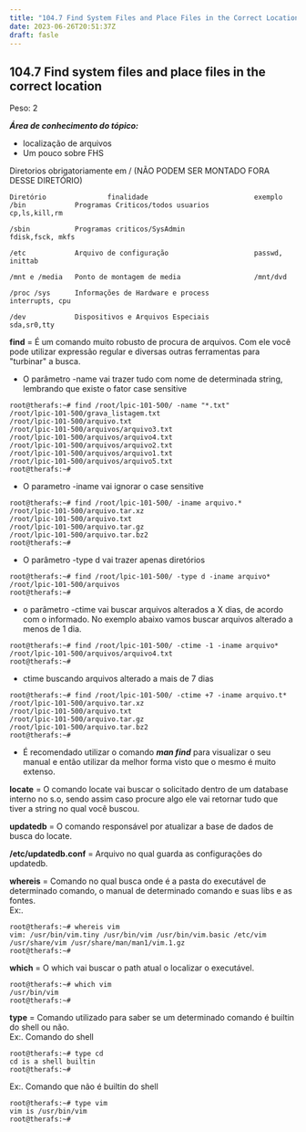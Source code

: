 ```yaml
---
title: "104.7 Find System Files and Place Files in the Correct Location"
date: 2023-06-26T20:51:37Z
draft: fasle
---
```


## **104.7 Find system files and place files in the correct location**
Peso: 2

***Área de conhecimento do tópico:***
* localização de arquivos
* Um pouco sobre FHS

Diretorios obrigatoriamente em / (NÃO PODEM SER MONTADO FORA DESSE DIRETÓRIO)

```
Diretório		        finalidade			                exemplo	
/bin		    Programas Criticos/todos usuarios	        cp,ls,kill,rm

/sbin		    Programas criticos/SysAdmin		            fdisk,fsck, mkfs

/etc 		    Arquivo de configuração 		            passwd, inittab

/mnt e /media   Ponto de montagem de media		            /mnt/dvd

/proc /sys 	    Informações de Hardware e process	        interrupts, cpu

/dev 		    Dispositivos e Arquivos Especiais	        sda,sr0,tty
```


**find** = É um comando muito robusto de procura de arquivos. Com ele você pode utilizar expressão regular e diversas outras ferramentas para "turbinar" a busca.
* O parâmetro -name vai trazer tudo com nome de determinada string, lembrando que existe o fator case sensitive  
```
root@therafs:~# find /root/lpic-101-500/ -name "*.txt"
/root/lpic-101-500/grava_listagem.txt
/root/lpic-101-500/arquivo.txt
/root/lpic-101-500/arquivos/arquivo3.txt
/root/lpic-101-500/arquivos/arquivo4.txt
/root/lpic-101-500/arquivos/arquivo2.txt
/root/lpic-101-500/arquivos/arquivo1.txt
/root/lpic-101-500/arquivos/arquivo5.txt
root@therafs:~#
```

* O parametro -iname vai ignorar o case sensitive 
```
root@therafs:~# find /root/lpic-101-500/ -iname arquivo.*
/root/lpic-101-500/arquivo.tar.xz
/root/lpic-101-500/arquivo.txt
/root/lpic-101-500/arquivo.tar.gz
/root/lpic-101-500/arquivo.tar.bz2
root@therafs:~#
```

* O parâmetro -type d vai trazer apenas diretórios 
```
root@therafs:~# find /root/lpic-101-500/ -type d -iname arquivo*
/root/lpic-101-500/arquivos
root@therafs:~#
```

* o parâmetro -ctime vai buscar arquivos alterados a X dias, de acordo com o informado. No exemplo abaixo vamos buscar arquivos alterado a menos de 1 dia. 

```
root@therafs:~# find /root/lpic-101-500/ -ctime -1 -iname arquivo*
/root/lpic-101-500/arquivos/arquivo4.txt
root@therafs:~#
```

* ctime buscando arquivos alterado a mais de 7 dias 
```
root@therafs:~# find /root/lpic-101-500/ -ctime +7 -iname arquivo.t*
/root/lpic-101-500/arquivo.tar.xz
/root/lpic-101-500/arquivo.txt
/root/lpic-101-500/arquivo.tar.gz
/root/lpic-101-500/arquivo.tar.bz2
root@therafs:~#
```
* É recomendado utilizar o comando ***man find*** para visualizar o seu manual e então utilizar da melhor forma visto que o mesmo é muito extenso. 

**locate** = O comando locate vai buscar o solicitado dentro de um database interno no s.o, sendo assim caso procure algo ele vai retornar tudo que tiver a string no qual você buscou. 

**updatedb** = O comando responsável por atualizar a base de dados de busca do locate. 

**/etc/updatedb.conf** = Arquivo no qual guarda as configurações do updatedb. 

**whereis** = Comando no qual busca onde é a pasta do executável de determinado comando, o manual de determinado comando e suas libs e as fontes. \
Ex:.
```
root@therafs:~# whereis vim
vim: /usr/bin/vim.tiny /usr/bin/vim /usr/bin/vim.basic /etc/vim /usr/share/vim /usr/share/man/man1/vim.1.gz
root@therafs:~#
```

**which** = O which vai buscar o path atual o localizar o executável.
```
root@therafs:~# which vim
/usr/bin/vim
root@therafs:~#
```

**type** = Comando utilizado para saber se um determinado comando é builtin do shell ou não. \
Ex:. Comando do shell
```
root@therafs:~# type cd
cd is a shell builtin
root@therafs:~#
```
Ex:. Comando que não é builtin do shell
```
root@therafs:~# type vim
vim is /usr/bin/vim
root@therafs:~# 
``` 
